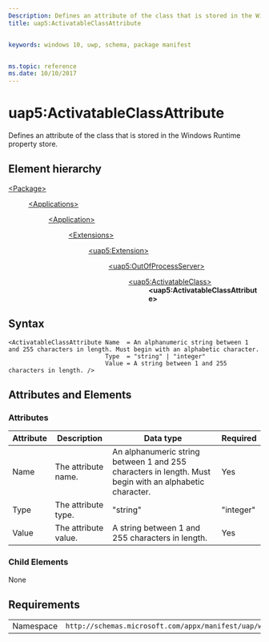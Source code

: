 ```yaml
---
Description: Defines an attribute of the class that is stored in the Windows Runtime property store.
title: uap5:ActivatableClassAttribute 


keywords: windows 10, uwp, schema, package manifest


ms.topic: reference
ms.date: 10/10/2017
---
```


# uap5:ActivatableClassAttribute 

Defines an attribute of the class that is stored in the Windows Runtime property store.

## Element hierarchy
<dl>
<dt><a href="element-package.md">&lt;Package&gt;</a></dt>
<dd>
<dl>
<dt><a href="element-applications.md">&lt;Applications&gt;</a></dt>
<dd>
<dl>
<dt><a href="element-application.md">&lt;Application&gt;</a></dt>
<dd>
<dl>
<dt><a href="element-1-extensions.md">&lt;Extensions&gt;</a></dt>
<dd>
<dl>
<dt><a href="element-uap5-extension.md">&lt;uap5:Extension&gt;</a></dt>
<dd>
<dl>
<dt><a href="element-uap5-outofprocessserver.md">&lt;uap5:OutOfProcessServer&gt;</a></dt>
<dd>
<dl>
<dt><a href="element-uap5-activatableclass.md">&lt;uap5:ActivatableClass&gt;</a></dt>
<dd><b>&lt;uap5:ActivatableClassAttribute&gt;</b></dd>
</dl>
</dd>
</dl>
</dd>
</dl>
</dd>
</dl>
</dd>
</dl>
</dd>
</dl>
</dd>
</dl>

## Syntax

``` syntax
<ActivatableClassAttribute Name  = An alphanumeric string between 1 and 255 characters in length. Must begin with an alphabetic character.
                           Type  = "string" | "integer"
                           Value = A string between 1 and 255 characters in length. />
```

## Attributes and Elements

### Attributes
| Attribute | Description | Data type | Required |
|-----------|-------------|-----------|----------|
| Name | The attribute name. | An alphanumeric string between 1 and 255 characters in length. Must begin with an alphabetic character. | Yes |
| Type | The attribute type. | "string" | "integer" | Yes |
| Value | The attribute value. | A string between 1 and 255 characters in length. | Yes |

### Child Elements
None

## Requirements

|   |   |
|--|--|
| Namespace | `http://schemas.microsoft.com/appx/manifest/uap/windows10/5` |


 

 



